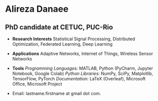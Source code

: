 # Alireza Danaee
## PhD candidate at CETUC, PUC-Rio

- **Research Interests**
Statistical Signal Processing, Distributed Optimization, Federated Learning, Deep Learning
- **Applications**
Adaptive Networks, Internet of Things, Wireless Sensor Networks
- **Tools**
*Programming Languages:* MATLAB, Python (PyCharm, Jupyter Notebook, Google Colab)
*Python Libraries:* NumPy, SciPy, Matplotlib, TensorFlow, PyTorch
*Documentation:* LaTeX (Overleaf), Microsoft Office, Microsoft Project

- Email: lastname.firstname at gmail dot com.
